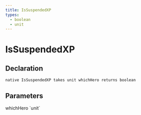 ```yaml
---
title: IsSuspendedXP
types:
  - boolean
  - unit
---
```


# IsSuspendedXP

## Declaration

```
native IsSuspendedXP takes unit whichHero returns boolean
```

## Parameters
<dl>
  <dt>whichHero `unit`</dt>
  <dd></dd>
</dl>